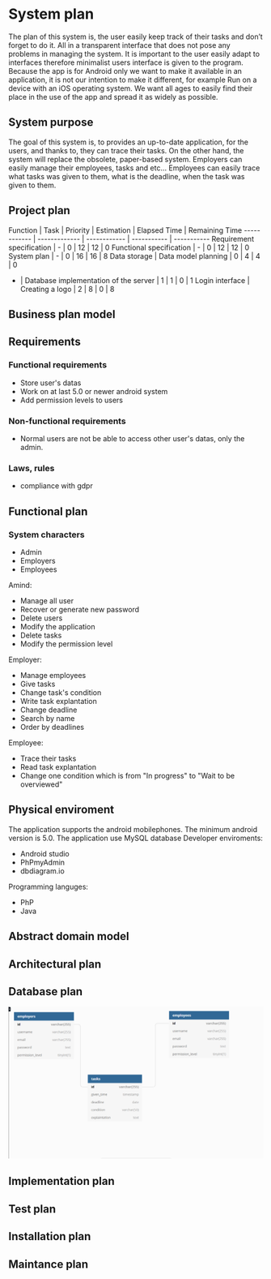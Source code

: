 # System plan
The plan of this system is, the user easily keep track of their tasks and don’t forget to do it.
All in a transparent interface that does not pose any problems in managing the system.
It is important to the user easily adapt to interfaces therefore minimalist users
interface is given to the program.
Because the app is for Android only
we want to make it available in an application, it is not our intention to make it different, for example
Run on a device with an iOS operating system.
We want all ages to easily find their place in the use of the app and spread it as widely as possible.

## System purpose
The goal of this system is, to provides an up-to-date application, for the users, and thanks to, they can trace their tasks.
On the other hand, the system will replace the obsolete, paper-based system.
Employers can easily manage their employees, tasks and etc...
Employees can easily trace what tasks was given to them, what is the deadline, when the task was given to them.




## Project plan
Function | Task | Priority | Estimation | Elapsed Time | Remaining Time
------------ | ------------- | ------------ | ----------- | -----------
Requirement
specification | - | 0 | 12 | 12 | 0 
Functional
specification | - | 0 | 12 | 12 | 0 
System plan | - | 0 | 16 | 16 | 8 
Data storage | Data model planning | 0 | 4 | 4 | 0 
 - | Database implementation of the server | 1 | 1 | 0 | 1 
Login interface | Creating a logo | 2 | 8 | 0 | 8 

## Business plan model

## Requirements
### Functional requirements
* Store user's datas
* Work on at last 5.0 or newer android system
* Add permission levels to users

### Non-functional requirements
* Normal users are not be able to access other user's datas, only the admin.

### Laws, rules
* compliance with gdpr

## Functional plan
### System characters
* Admin
* Employers
* Employees

Amind:

* Manage all user
* Recover or generate new password
* Delete users
* Modify the application
* Delete tasks
* Modify the permission level
 
Employer:

* Manage employees
* Give tasks
* Change task's condition
* Write task explantation
* Change deadline
* Search by name
* Order by deadlines

Employee:

* Trace their tasks 
* Read task explantation
* Change one condition which is from "In progress" to "Wait to be overviewed"


## Physical enviroment
The application supports the android mobilephones. The minimum android version is 5.0.
The application use MySQL database
Developer enviroments: 
* Android studio
* PhPmyAdmin
* dbdiagram.io

Programming languges:
* PhP
* Java 
 
## Abstract domain model

## Architectural plan

## Database plan
![Database plan](https://github.com/Martonai/Project-Skidrow/blob/main/First%20Project/pictures/Database.PNG)

## Implementation plan

## Test plan

## Installation plan

## Maintance plan